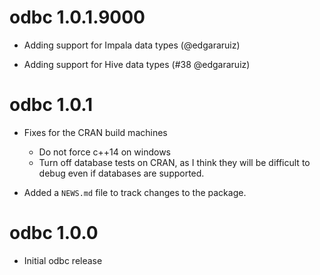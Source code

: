 # odbc 1.0.1.9000

* Adding support for Impala data types (@edgararuiz)

* Adding support for Hive data types (#38 @edgararuiz)

# odbc 1.0.1

* Fixes for the CRAN build machines
  - Do not force c++14 on windows
  - Turn off database tests on CRAN, as I think they will be difficult to debug even if databases are supported.

* Added a `NEWS.md` file to track changes to the package.

# odbc 1.0.0

* Initial odbc release
